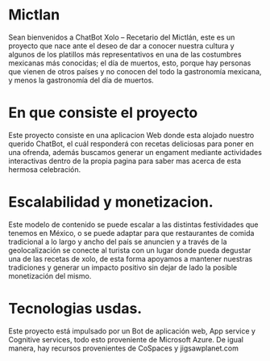 # Mictlan
Sean bienvenidos a ChatBot Xolo – Recetario del Mictlán, este es un proyecto que nace ante el deseo de dar a conocer nuestra cultura y algunos de los platillos más representativos en una de las costumbres mexicanas más conocidas; el día de muertos, esto, porque hay personas que vienen de otros países y no conocen del todo la gastronomía mexicana, y menos la gastronomía del día de muertos.
# En que consiste el proyecto
Este proyecto consiste en una aplicacion Web donde esta alojado nuestro querido ChatBot, el cuál responderá con recetas deliciosas para poner en una ofrenda, además buscamos generar un engament mediante actividades interactivas dentro de la propia pagina para saber mas acerca de esta hermosa celebración.
# Escalabilidad y monetizacion.
Este modelo de contenido se puede escalar a las distintas festividades que tenemos en México, o se puede adaptar para que restaurantes de comida tradicional a lo largo y ancho del país se anuncien y a través de la geolocalización se conecte al turista con un lugar donde pueda degustar una de las recetas de xolo, de esta forma apoyamos a mantener nuestras tradiciones y generar un impacto positivo sin dejar de lado la posible monetización del mismo.
# Tecnologias usdas.
Este proyecto está impulsado por un Bot de aplicación web, App service y Cognitive services, todo esto proveniente de Microsoft Azure. De igual manera, hay recursos provenientes de CoSpaces y jigsawplanet.com
